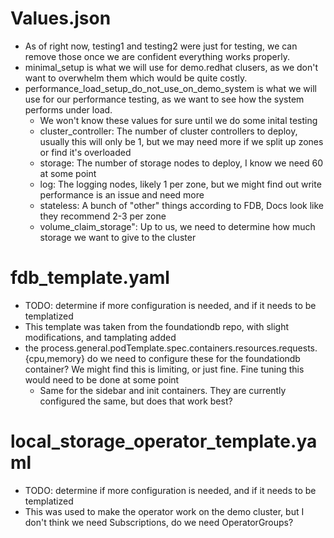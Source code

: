 # Values.json

- As of right now, testing1 and testing2 were just for testing, we can remove those once we are confident everything works properly.
- minimal_setup is what we will use for demo.redhat clusers, as we don't want to overwhelm them which would be quite costly.
- performance_load_setup_do_not_use_on_demo_system is what we will use for our performance testing, as we want to see how the system performs under load.
    - We won't know these values for sure until we do some inital testing
    - cluster_controller: The number of cluster controllers to deploy, usually this will only be 1, but we may need more if we split up zones or find it's overloaded
    - storage: The number of storage nodes to deploy, I know we need 60 at some point
    - log: The logging nodes, likely 1 per zone, but we might find out write performance is an issue and need more
    - stateless: A bunch of "other" things according to FDB, Docs look like they recommend 2-3 per zone
    - volume_claim_storage": Up to us, we need to determine how much storage we want to give to the cluster

# fdb_template.yaml

- TODO: determine if more configuration is needed, and if it needs to be templatized
- This template was taken from the foundationdb repo, with slight modifications, and tamplating added
- the process.general.podTemplate.spec.containers.resources.requests.{cpu,memory} do we need to configure these for the foundationdb container? We might find this is limiting, or just fine. Fine tuning this would need to be done at some point
    - Same for the sidebar and init containers. They are currently configured the same, but does that work best?

# local_storage_operator_template.yaml

- TODO: determine if more configuration is needed, and if it needs to be templatized
- This was used to make the operator work on the demo cluster, but I don't think we need Subscriptions, do we need OperatorGroups?

